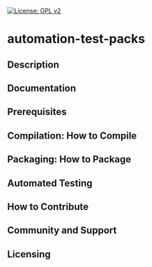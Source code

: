 [![License: GPL v2](https://img.shields.io/badge/License-GPL%20v2-blue.svg)](https://img.shields.io/badge/License-GPL%20v2-blue.svg)
# automation-test-packs
## Description
## Documentation
## Prerequisites
## Compilation: How to Compile
## Packaging: How to Package
## Automated Testing
## How to Contribute
## Community and Support
## Licensing
